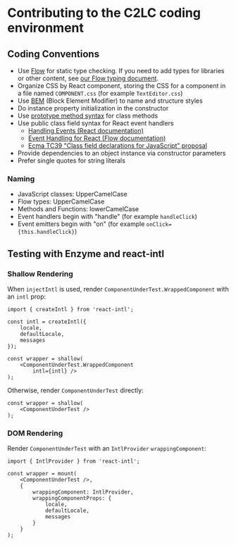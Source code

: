 # Contributing to the C2LC coding environment

## Coding Conventions

- Use [Flow](https://flow.org/) for static type checking. If you need to add types for libraries or other content, see [our Flow typing document](README.flow-typed.md).
- Organize CSS by React component, storing the CSS for a component in a file named `COMPONENT.css` (for example `TextEditor.css`)
- Use [BEM](http://getbem.com/) (Block Element Modifier) to name and structure styles
- Do instance property initialization in the constructor
- Use [prototype method syntax](https://developer.mozilla.org/en-US/docs/Web/JavaScript/Reference/Classes#Prototype_methods) for class methods
- Use public class field syntax for React event handlers
    - [Handling Events (React documentation)](https://reactjs.org/docs/handling-events.html)
    - [Event Handling for React (Flow documentation)](https://flow.org/en/docs/react/events/)
    - [Ecma TC39 "Class field declarations for JavaScript" proposal](https://github.com/tc39/proposal-class-fields)
- Provide dependencies to an object instance via constructor parameters
- Prefer single quotes for string literals

### Naming

- JavaScript classes: UpperCamelCase
- Flow types: UpperCamelCase
- Methods and Functions: lowerCamelCase
- Event handlers begin with "handle" (for example `handleClick`)
- Event emitters begin with "on" (for example `onClick={this.handleClick}`)

## Testing with Enzyme and react-intl

### Shallow Rendering

When `injectIntl` is used, render `ComponentUnderTest.WrappedComponent` with an `intl` prop:

    import { createIntl } from 'react-intl';

    const intl = createIntl({
        locale,
        defaultLocale,
        messages
    });

    const wrapper = shallow(
        <ComponentUnderTest.WrappedComponent
            intl={intl} />
    );

Otherwise, render `ComponentUnderTest` directly:

    const wrapper = shallow(
        <ComponentUnderTest />
    );

### DOM Rendering

Render `ComponentUnderTest` with an `IntlProvider` `wrappingComponent`:

    import { IntlProvider } from 'react-intl';

    const wrapper = mount(
        <ComponentUnderTest />,
        {
            wrappingComponent: IntlProvider,
            wrappingComponentProps: {
                locale,
                defaultLocale,
                messages
            }
        }
    );
